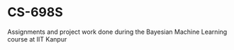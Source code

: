 # CS-698S
Assignments and project work done during the Bayesian Machine Learning course at IIT Kanpur
